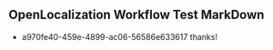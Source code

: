## OpenLocalization Workflow Test MarkDown
* a970fe40-459e-4899-ac06-56586e633617 thanks!

<!--HONumber=Jul16_HO2-->


